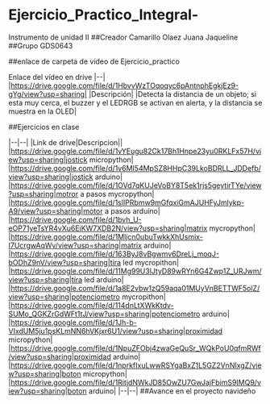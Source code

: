 # Ejercicio_Practico_Integral-
Instrumento de unidad II
##Creador
Camarillo Olaez Juana Jaqueline
##Grupo
GDS0643

##enlace de carpeta de video de Ejercicio_practico

Enlace del vídeo en drive
|--|
|https://drive.google.com/file/d/1HbvvWzTOqoqyc6pAntnphEgkjEz9-gYg/view?usp=sharing|
|Descripción|
|Detecta la distancia de un objeto; si esta muy cerca, el buzzer y el LEDRGB se activan en alerta, y la distancia se muestra en la OLED|

##Ejercicios en clase

|--|--|
|Link de drive|Descripcion||
|https://drive.google.com/file/d/1vYEugu82Ck17Bh1Hnpe23yu0RKLFx57H/view?usp=sharing|jostick micropython|
|https://drive.google.com/file/d/1v6MI54MpSZ8HHpC39LkoBDRLL_JDDefb/view?usp=sharing|jostick arduino|
|https://drive.google.com/file/d/1OVd7qKUJeVoBY8T5ek1rjs5geytirTYe/view?usp=sharing|motror a pasos mycropython|
|https://drive.google.com/file/d/1slIPRbmw9mGfqxiGmAJUHFyJmlykp-A9/view?usp=sharing|motor a pasos arduino|
|https://drive.google.com/file/d/1bvh_U-eOP71yeTsYR4vXu6EiKW7XDB2N/view?usp=sharing|matrix mycropython|
|https://drive.google.com/file/d/1Mljcn0ubuTwkkXhUsmix-I7UcrgwAqWv/view?usp=sharing|matrix arduino|
|https://drive.google.com/file/d/163ByJ8vBgwmv6DreLj_moqJ-bODhZ9nV/view?usp=sharing|tira led mycropithon|
|https://drive.google.com/file/d/11Mg99U3lJtyD89wRYn6G4Zwp1Z_URJwm/view?usp=sharing|tira led arduino|
|https://drive.google.com/file/d/1a8E2vbw1zQ59aqa01MUyVnBETTWF5olZ/view?usp=sharing|potenciometro mycropithon|
|https://drive.google.com/file/d/114dnLtXWkKtdv-SUMo_QGKZrGdWFt1tJ/view?usp=sharing|potenciometro arduino|
|https://drive.google.com/file/d/1Jh-b-VIxdUM5ju1psKLmNN6hVKjxr6U1/view?usp=sharing|proximidad micropython|
|https://drive.google.com/file/d/1NpuZFObj4zwaGeQuSr_WQkPoU0qfmRWf/view?usp=sharing|proximidad arduino|
|https://drive.google.com/file/d/1nprkfIxuLwwRSYgaBxZ1L5GZ2VnNIxgZ/view?usp=sharing|boton micropython|
|https://drive.google.com/file/d/1RitjdNWkJD85OwZU7GwJajFbimS9IMQ9/view?usp=sharing|boton arduino|
|--|--|
##Avance en el proyecto navideño 
